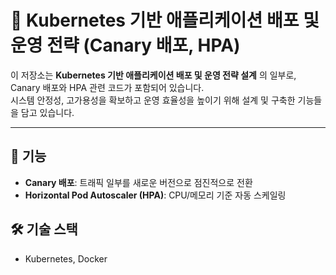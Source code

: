 # 🚀 Kubernetes 기반 애플리케이션 배포 및 운영 전략 (Canary 배포, HPA)

이 저장소는 **Kubernetes 기반 애플리케이션 배포 및 운영 전략 설계** 의 일부로, Canary 배포와 HPA 관련 코드가 포함되어 있습니다.  
시스템 안정성, 고가용성을 확보하고 운영 효율성을 높이기 위해 설계 및 구축한 기능들을 담고 있습니다.

---

## 📌 기능
- **Canary 배포**: 트래픽 일부를 새로운 버전으로 점진적으로 전환
- **Horizontal Pod Autoscaler (HPA)**: CPU/메모리 기준 자동 스케일링

## 🛠 기술 스택
- Kubernetes, Docker


